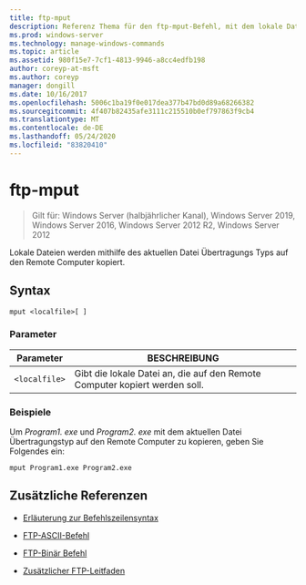 ```yaml
---
title: ftp-mput
description: Referenz Thema für den ftp-mput-Befehl, mit dem lokale Dateien mit dem aktuellen Datei Übertragungstyp auf den Remote Computer kopiert werden.
ms.prod: windows-server
ms.technology: manage-windows-commands
ms.topic: article
ms.assetid: 980f15e7-7cf1-4813-9946-a8cc4edfb198
author: coreyp-at-msft
ms.author: coreyp
manager: dongill
ms.date: 10/16/2017
ms.openlocfilehash: 5006c1ba19f0e017dea377b47bd0d89a68266382
ms.sourcegitcommit: 4f407b82435afe3111c215510b0ef797863f9cb4
ms.translationtype: MT
ms.contentlocale: de-DE
ms.lasthandoff: 05/24/2020
ms.locfileid: "83820410"
---
```

# <a name="ftp-mput"></a>ftp-mput

> Gilt für: Windows Server (halbjährlicher Kanal), Windows Server 2019, Windows Server 2016, Windows Server 2012 R2, Windows Server 2012

Lokale Dateien werden mithilfe des aktuellen Datei Übertragungs Typs auf den Remote Computer kopiert.

## <a name="syntax"></a>Syntax

```
mput <localfile>[ ]
```

### <a name="parameters"></a>Parameter

| Parameter | BESCHREIBUNG |
| --------- | ----------- |
| `<localfile>` | Gibt die lokale Datei an, die auf den Remote Computer kopiert werden soll. |

### <a name="examples"></a>Beispiele

Um *Program1. exe* und *Program2. exe* mit dem aktuellen Datei Übertragungstyp auf den Remote Computer zu kopieren, geben Sie Folgendes ein:

```
mput Program1.exe Program2.exe
```

## <a name="additional-references"></a>Zusätzliche Referenzen

- [Erläuterung zur Befehlszeilensyntax](command-line-syntax-key.md)

- [FTP-ASCII-Befehl](ftp-ascii.md)

- [FTP-Binär Befehl](ftp-binary.md)

- [Zusätzlicher FTP-Leitfaden](https://docs.microsoft.com/previous-versions/orphan-topics/ws.10/cc756013(v=ws.10))

